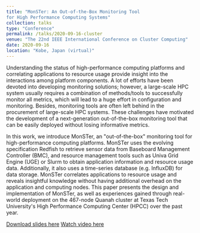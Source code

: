 ```yaml
---
title: "MonSTer: An Out-of-the-Box Monitoring Tool
for High Performance Computing Systems"
collection: talks
type: "Conference"
permalink: /talks/2020-09-16-cluster
venue: "The 22nd IEEE International Conference on Cluster Computing"
date: 2020-09-16
location: "Kobe, Japan (virtual)"
---
```


Understanding the status of high-performance computing platforms and correlating applications to resource usage provide insight into the interactions among platform components. A lot of efforts have been devoted into developing monitoring solutions; however, a large-scale HPC system usually requires a combination of methods/tools to successfully monitor all metrics, which will lead to a huge effort in configuration and monitoring. Besides, monitoring tools are often left behind in the procurement of large-scale HPC systems. These challenges have motivated the development of a next-generation out-of-the-box monitoring tool that can be easily deployed without losing informative metrics.

In this work, we introduce MonSTer, an "out-of-the-box" monitoring tool for high-performance computing platforms. MonSTer uses the evolving specification Redfish to retrieve sensor data from Baseboard Management Controller (BMC), and resource management tools such as Univa Grid Engine (UGE) or Slurm to obtain application information and resource usage data. Additionally, it also uses a time-series database (e.g. InfluxDB) for data storage. MonSTer correlates applications to resource usage and reveals insightful knowledge without having additional overhead on the application and computing nodes. This paper presents the design and implementation of MonSTer, as well as experiences gained through real-world deployment on the 467-node Quanah cluster at Texas Tech University's High Performance Computing Center (HPCC) over the past year.

[Download slides here](https://artlands.github.io/files/2020-09-16-cluster.pdf)
[Watch video here](https://youtu.be/VFQbQLjMXW4)
